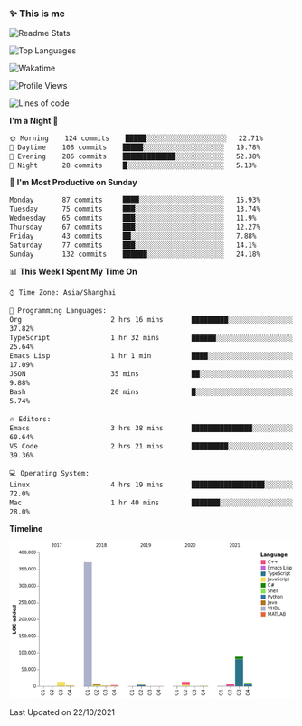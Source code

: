 <!--

**icyzeroice/icyzeroice** is a ✨ _special_ ✨ repository because its `README.md` (this file) appears on your GitHub profile.

Here are some ideas to get you started:

- 🔭 I’m currently working on ...
- 🌱 I’m currently learning ...
- 👯 I’m looking to collaborate on ...
- 🤔 I’m looking for help with ...
- 💬 Ask me about ...
- 📫 How to reach me: ...
- 😄 Pronouns: ...
- ⚡ Fun fact: ...

-->

### ✨ This is me

![Readme Stats](https://github-readme-stats.vercel.app/api?username=icyzeroice)

![Top Languages](https://github-readme-stats.vercel.app/api/top-langs/?username=icyzeroice&exclude_repo=scutie2015-digimon&layout=compact&langs_count=5)

![Wakatime](https://github-readme-stats.vercel.app/api/wakatime?username=icyzeroice)

<!--START_SECTION:waka-->
![Profile Views](http://img.shields.io/badge/Profile%20Views-0-blue)

![Lines of code](https://img.shields.io/badge/From%20Hello%20World%20I%27ve%20Written-523932%20lines%20of%20code-blue)

**I'm a Night 🦉** 

```text
🌞 Morning    124 commits    █████░░░░░░░░░░░░░░░░░░░░   22.71% 
🌆 Daytime    108 commits    █████░░░░░░░░░░░░░░░░░░░░   19.78% 
🌃 Evening    286 commits    █████████████░░░░░░░░░░░░   52.38% 
🌙 Night      28 commits     █░░░░░░░░░░░░░░░░░░░░░░░░   5.13%

```
📅 **I'm Most Productive on Sunday** 

```text
Monday       87 commits     ████░░░░░░░░░░░░░░░░░░░░░   15.93% 
Tuesday      75 commits     ███░░░░░░░░░░░░░░░░░░░░░░   13.74% 
Wednesday    65 commits     ███░░░░░░░░░░░░░░░░░░░░░░   11.9% 
Thursday     67 commits     ███░░░░░░░░░░░░░░░░░░░░░░   12.27% 
Friday       43 commits     ██░░░░░░░░░░░░░░░░░░░░░░░   7.88% 
Saturday     77 commits     ███░░░░░░░░░░░░░░░░░░░░░░   14.1% 
Sunday       132 commits    ██████░░░░░░░░░░░░░░░░░░░   24.18%

```


📊 **This Week I Spent My Time On** 

```text
⌚︎ Time Zone: Asia/Shanghai

💬 Programming Languages: 
Org                      2 hrs 16 mins       █████████░░░░░░░░░░░░░░░░   37.82% 
TypeScript               1 hr 32 mins        ██████░░░░░░░░░░░░░░░░░░░   25.64% 
Emacs Lisp               1 hr 1 min          ████░░░░░░░░░░░░░░░░░░░░░   17.09% 
JSON                     35 mins             ██░░░░░░░░░░░░░░░░░░░░░░░   9.88% 
Bash                     20 mins             █░░░░░░░░░░░░░░░░░░░░░░░░   5.74%

🔥 Editors: 
Emacs                    3 hrs 38 mins       ███████████████░░░░░░░░░░   60.64% 
VS Code                  2 hrs 21 mins       █████████░░░░░░░░░░░░░░░░   39.36%

💻 Operating System: 
Linux                    4 hrs 19 mins       ██████████████████░░░░░░░   72.0% 
Mac                      1 hr 40 mins        ███████░░░░░░░░░░░░░░░░░░   28.0%

```

**Timeline**

![Chart not found](https://raw.githubusercontent.com/icyzeroice/icyzeroice/main/charts/bar_graph.png) 


 Last Updated on 22/10/2021
<!--END_SECTION:waka-->

<!--

### Related
- https://github.com/abhisheknaiidu/awesome-github-profile-readme
- https://github.com/coderjojo/creative-profile-readme
- https://github.com/elangosundar/awesome-README-templates
- https://github.com/durgeshsamariya/awesome-github-profile-readme-templates
- https://github.com/anmol098/waka-readme-stats

-->
